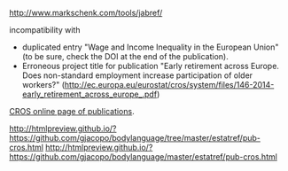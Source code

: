 

http://www.markschenk.com/tools/jabref/

incompatibility with <link type="text/css" rel="stylesheet" href="CROS-publication-2016_files/css_P0C19k7C3TsKm7hg3wFHvSzcEa7tBnpz4vdfXBuz5_A.css" media="all">

-	duplicated entry "Wage and Income Inequality in the European Union" (to be sure, check the DOI at the end of the publication).
-	Erroneous project title for publication "Early retirement across Europe. Does non-standard employment increase participation of older workers?" (http://ec.europa.eu/eurostat/cros/system/files/146-2014-early_retirement_across_europe_.pdf)

[CROS online page of publications](https://ec.europa.eu/eurostat/cros/content/publications-received_en).

http://htmlpreview.github.io/?https://github.com/gjacopo/bodylanguage/tree/master/estatref/pub-cros.html
http://htmlpreview.github.io/?https://github.com/gjacopo/bodylanguage/master/estatref/pub-cros.html
